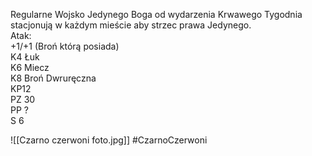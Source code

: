 Regularne Wojsko Jedynego Boga od wydarzenia Krwawego Tygodnia stacjonują w każdym mieście aby strzec prawa Jedynego.  
Atak:  
+1/+1 (Broń którą posiada)  
K4 Łuk  
K6 Miecz  
K8 Broń Dwruręczna  
KP12  
PZ 30  
PP ?  
S 6

![[Czarno czerwoni foto.jpg]]
#CzarnoCzerwoni 